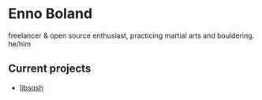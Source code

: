 # Enno Boland

freelancer & open source enthusiast, practicing martial arts and bouldering. he/him

## Current projects

* [libsqsh](https://github.com/Gottox/libsqsh)

